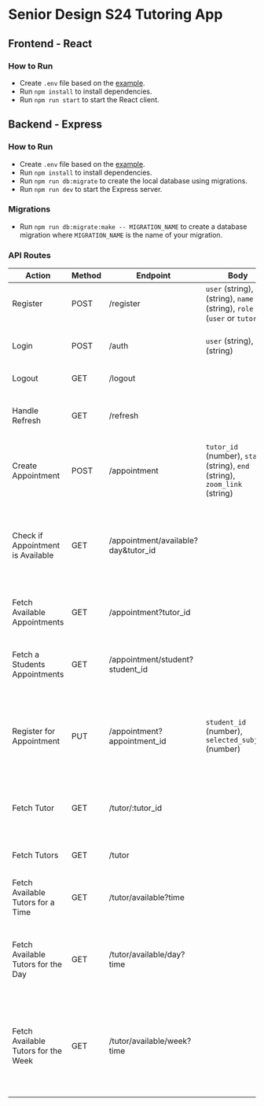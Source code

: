 # Senior Design S24 Tutoring App

## Frontend - React

### How to Run

- Create `.env` file based on the [example](/frontend/.env.example).
- Run `npm install` to install dependencies.
- Run `npm run start` to start the React client.

## Backend - Express

### How to Run

- Create `.env` file based on the [example](/backend/.env.example).
- Run `npm install` to install dependencies.
- Run `npm run db:migrate` to create the local database using migrations.
- Run `npm run dev` to start the Express server.

### Migrations

- Run `npm run db:migrate:make -- MIGRATION_NAME` to create a database migration where `MIGRATION_NAME` is the name of your migration.

### API Routes

| Action | Method | Endpoint | Body | Description |
| --- | --- | --- | --- | --- |
| Register | POST | /register | `user` (string), `pwd` (string), `name` (string), `role` (`user` or `tutor`) | Creates a new user. |
| Login | POST | /auth | `user` (string), `pwd` (string) | Authenticates a user and returns JWT token. |
| Logout | GET | /logout |  | Logs out the current user. |
| Handle Refresh | GET | /refresh |  | Handles refresh token and provides new access token. |
| Create Appointment | POST | /appointment | `tutor_id` (number), `start` (string), `end` (string), `zoom_link` (string) | Creates a new appointment for a given tutor |
| Check if Appointment is Available | GET | /appointment/available?day&tutor_id |  | Returns true if the appointment for the specified tutor at the specified time is available |
| Fetch Available Appointments | GET | /appointment?tutor_id |  | Fetches all of the available appointments for a tutor |
| Fetch a Students Appointments | GET | /appointment/student?student_id |  | Finds all of a students current appointments they have signed up for |
| Register for Appointment | PUT | /appointment?appointment_id | `student_id` (number), `selected_subject` (number) | Registers a student under an appointment with a selected subject to be tutored on |
| Fetch Tutor | GET | /tutor/:tutor_id |  | Finds and returns the information about the tutor given the tutor_id |
| Fetch Tutors | GET | /tutor |  | Retrieves all of the current tutors |
| Fetch Available Tutors for a Time | GET | /tutor/available?time |  | Finds all of the available tutors for a given start time |
| Fetch Available Tutors for the Day | GET | /tutor/available/day?time |  | Finds all of the available tutors for the entire day given any time of the day |
| Fetch Available Tutors for the Week | GET | /tutor/available/week?time |  | Finds all of the available tutors for the entire week (starting Sunday) given any time of any day in the week |
